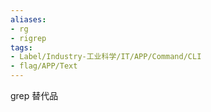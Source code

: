 ```yaml
---
aliases:
- rg
- rigrep
tags:
- Label/Industry-工业科学/IT/APP/Command/CLI
- flag/APP/Text
---
```


grep 替代品
